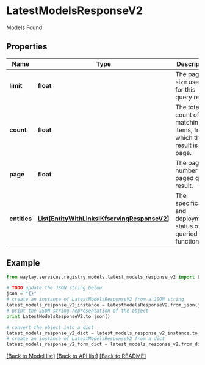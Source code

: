 # LatestModelsResponseV2

Models Found

## Properties

Name | Type | Description | Notes
------------ | ------------- | ------------- | -------------
**limit** | **float** | The page size used for this query result. | [optional] 
**count** | **float** | The total count of matching items, from which this result is one page. | 
**page** | **float** | The page number of a paged query result. | [optional] 
**entities** | [**List[EntityWithLinksIKfservingResponseV2]**](EntityWithLinksIKfservingResponseV2.md) | The specification and deployment status of the queried functions | 

## Example

```python
from waylay.services.registry.models.latest_models_response_v2 import LatestModelsResponseV2

# TODO update the JSON string below
json = "{}"
# create an instance of LatestModelsResponseV2 from a JSON string
latest_models_response_v2_instance = LatestModelsResponseV2.from_json(json)
# print the JSON string representation of the object
print LatestModelsResponseV2.to_json()

# convert the object into a dict
latest_models_response_v2_dict = latest_models_response_v2_instance.to_dict()
# create an instance of LatestModelsResponseV2 from a dict
latest_models_response_v2_form_dict = latest_models_response_v2.from_dict(latest_models_response_v2_dict)
```
[[Back to Model list]](../README.md#documentation-for-models) [[Back to API list]](../README.md#documentation-for-api-endpoints) [[Back to README]](../README.md)


